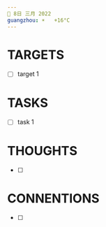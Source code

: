 ```yaml
---
📆 8日 三月 2022
guangzhou: ☀️   +16°C
---
```


# TARGETS
- [ ] target 1

# TASKS
- [ ] task 1

# THOUGHTS
- [ ] 

# CONNENTIONS
- [ ] 